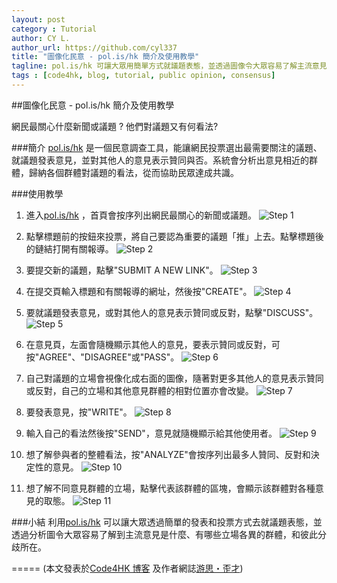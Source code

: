 ```yaml
---
layout: post
category : Tutorial
author: CY L.
author_url: https://github.com/cyl337
title: "圖像化民意 - pol.is/hk 簡介及使用教學"
tagline: pol.is/hk 可讓大眾用簡單方式就議題表態，並透過圖像令大眾容易了解主流意見和立場各異的群體間的分歧所在。
tags : [code4hk, blog, tutorial, public opinion, consensus]
---
```


##圖像化民意 - pol.is/hk 簡介及使用教學

網民最關心什麼新聞或議題 ? 他們對議題又有何看法? 

###簡介
[pol.is/hk](http://pol.is/hk) 是一個民意調查工具，能讓網民投票選出最需要關注的議題、就議題發表意見，並對其他人的意見表示贊同與否。系統會分析出意見相近的群體，歸納各個群體對議題的看法，從而協助民眾達成共識。

###使用教學
1. 進入[pol.is/hk](http://pol.is/hk) ，首頁會按序列出網民最關心的新聞或議題。
![Step 1](https://hackpad-attachments.s3.amazonaws.com/hackpad.com_EVn1FW55gwH_p.244268_1412519801257_polis01.JPG)

2. 點擊標題前的按鈕來投票，將自己要認為重要的議題「推」上去。點擊標題後的鏈結打開有關報導。
![Step 2](https://hackpad-attachments.s3.amazonaws.com/hackpad.com_EVn1FW55gwH_p.244268_1412520059622_polis01_1.jpg)

3. 要提交新的議題，點擊"SUBMIT A NEW LINK"。
![Step 3](https://hackpad-attachments.s3.amazonaws.com/hackpad.com_EVn1FW55gwH_p.244268_1412520103445_polis01_2.jpg)

4. 在提交頁輸入標題和有關報導的網址，然後按"CREATE"。
![Step 4](https://hackpad-attachments.s3.amazonaws.com/hackpad.com_EVn1FW55gwH_p.244268_1412520216146_polis02.JPG)

5. 要就議題發表意見，或對其他人的意見表示贊同或反對，點擊"DISCUSS"。
![Step 5](https://hackpad-attachments.s3.amazonaws.com/hackpad.com_EVn1FW55gwH_p.244268_1412520389856_polis01_3.jpg)

6. 在意見頁，左面會隨機顯示其他人的意見，要表示贊同或反對，可按"AGREE"、"DISAGREE"或"PASS"。
![Step 6](https://hackpad-attachments.s3.amazonaws.com/hackpad.com_EVn1FW55gwH_p.244268_1412521652391_polis03_1.jpg)

7. 自己對議題的立場會視像化成右面的圖像，隨著對更多其他人的意見表示贊同或反對，自己的立場和其他意見群體的相對位置亦會改變。
![Step 7](https://hackpad-attachments.s3.amazonaws.com/hackpad.com_EVn1FW55gwH_p.244268_1412610852154_polis05_1.jpg)

8. 要發表意見，按"WRITE"。
![Step 8](https://hackpad-attachments.s3.amazonaws.com/hackpad.com_EVn1FW55gwH_p.244268_1412611018051_polis06_1.jpg)

9. 輸入自己的看法然後按"SEND"，意見就隨機顯示給其他使用者。
![Step 9](https://hackpad-attachments.s3.amazonaws.com/hackpad.com_EVn1FW55gwH_p.244268_1412611155427_polis07.JPG)

10. 想了解參與者的整體看法，按"ANALYZE"會按序列出最多人贊同、反對和決定性的意見。
![Step 10](https://hackpad-attachments.s3.amazonaws.com/hackpad.com_EVn1FW55gwH_p.244268_1412611469007_polis08_1.jpg)

11. 想了解不同意見群體的立場，點擊代表該群體的區塊，會顯示該群體對各種意見的取態。
![Step 11](https://hackpad-attachments.s3.amazonaws.com/hackpad.com_EVn1FW55gwH_p.244268_1412611728968_polis09.JPG)


###小結
利用[pol.is/hk](http://pol.is/hk) 可以讓大眾透過簡單的發表和投票方式去就議題表態，並透過分析圖令大眾容易了解到主流意見是什麼、有哪些立場各異的群體，和彼此分歧所在。


=====
(本文發表於[Code4HK 博客](http://blog.code4.hk/2014/10/07/pol-is-hk-tutorial) 及作者網誌[游思・歪才](http://cyl-notes.blogspot.com/2014/10/pol-is-hk-tutorial.html))
